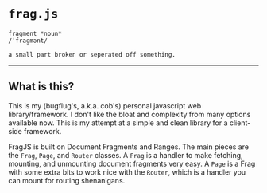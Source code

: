 # `frag.js`

```
fragment *noun*
/ˈfraɡmənt/

a small part broken or seperated off something.
```

---

## What is this?

This is my (bugflug's, a.k.a. cob's) personal javascript web library/framework. I don't like the bloat and complexity from many options available now. This is my attempt at a simple and clean library for a client-side framework.

FragJS is built on Document Fragments and Ranges. The main pieces are the `Frag`, `Page`, and `Router` classes. A `Frag` is a handler to make fetching, mounting, and unmounting document fragments very easy. A `Page` is a Frag with some extra bits to work nice with the `Router`, which is a handler you can mount for routing shenanigans.